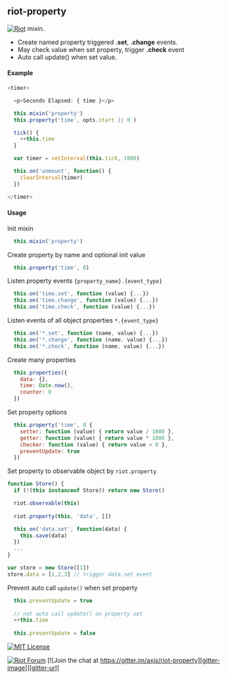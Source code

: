 
## riot-property


[![Riot](https://muut.com/riotjs/logo/riot60x.png)](https://muut.com/riotjs/) mixin. 
 - Create named property triggered **.set**, **.change** events. 
 - May check value when set property, trigger **.check** event
 - Auto call update() when set value.


#### Example

``` javascript
<timer>

  <p>Seconds Elapsed: { time }</p>

  this.mixin('property')
  this.property('time', opts.start || 0 )

  tick() {
    ++this.time
  }

  var timer = setInterval(this.tick, 1000)

  this.on('unmount', function() {
    clearInterval(timer)
  })

</timer>
```

#### Usage

  Init mixin 
``` javascript
  this.mixin('property')
```

  Create property by name and optional init value 
``` javascript
  this.property('time', 0)
```

  Listen property events `{property_name}.{event_type}`
``` javascript
  this.on('time.set', function (value) {...})
  this.on('time.change', function (value) {...})
  this.on('time.check', function (value) {...})
```

  Listen events of all object properties `*.{event_type}`
``` javascript
  this.on('*.set', function (name, value) {...})
  this.on('*.change', function (name, value) {...})
  this.on('*.check', function (name, value) {...})
```

  Create many properties
``` javascript
  this.properties({
    data: {},
    time: Date.now(),
    counter: 0
  })
```

  Set property options
``` javascript
  this.property('time', 0 {
    setter: function (value) { return value / 1000 },
    getter: function (value) { return value * 1000 },
    checker: function (value) { return value < 0 },
    preventUpdate: true
  })
```

  Set property to observable object by `riot.property`
``` javascript
function Store() {
  if (!(this instanceof Store)) return new Store()

  riot.observable(this)
  
  riot.property(this, 'data', [])

  this.on('data.set', function(data) {
    this.save(data)
  })
  ...
} 

var store = new Store([1])
store.data = [1,2,3] // trigger data.set event
```

  Prevent auto call `update()` when set property
``` javascript
  this.preventUpdate = true
  
  // not auto call update() on property set
  ++this.time
  
  this.preventUpdate = false
```


[![MIT License][license-image]][license-url]


[![Riot Forum][riot-forum-image]][riot-forum-url]
[![Join the chat at https://gitter.im/axjs/riot-property][gitter-image]][gitter-url]
<!---
[![Join the chat at https://gitter.im/axjs/riot-property](https://badges.gitter.im/Join%20Chat.svg)](https://gitter.im/axjs/riot-property?utm_source=badge&utm_medium=badge&utm_campaign=pr-badge&utm_content=badge)
-->

[license-image]:http://img.shields.io/badge/license-MIT-000000.svg?style=flat-square
[license-url]:LICENSE.txt

[riot-forum-image]:https://img.shields.io/badge/muut-JOIN_CHAT%E2%86%92-ff0044.svg?style=flat-square
[riot-forum-url]:https://muut.com/riotjs/forum/

[gitter-image]:https://img.shields.io/badge/GITTER-JOIN_CHAT_%E2%86%92-1dce73.svg?style=flat-square
[gitter-url]:https://gitter.im/axjs/riot-property?utm_source=badge&utm_medium=badge&utm_campaign=pr-badge&utm_content=badge

